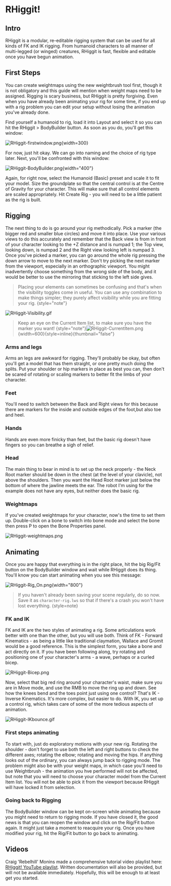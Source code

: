 # RHiggit!

## Intro

RHiggit is a modular, re-editable rigging system that can be used for all kinds of FK and IK rigging. From humanoid
characters to all manner of multi-legged (or winged) creatures, RHiggit is fast, flexible and editable once you have
begun animation.

## First Steps

You can create weightmaps using the new weightbrush tool first, though it is not obligatory and this guide will mention
when weight maps need to be assigned. Rigging is scary business, but RHiggit is pretty forgiving. Even when you have
already been animating your rig for some time, if you end up with a rig problem you can edit your setup without losing
the animation you've already done.

Find yourself a humanoid to rig, load it into Layout and select it so you can hit the RHiggit > BodyBuilder button. As
soon as you do, you'll get this window:

![RHiggit-firstwindow.png](RHiggit-firstwindow.png){width=300}

For now, just hit okay. We can go into naming and the choice of rig type later. Next, you'll be confronted with this
window:

![RHiggit-BodyBuilder.png](RHiggit-BodyBuilder.png){width="400"}

Again, for right now, select the Humanoid (Basic) preset and scale it to fit your model. Size the groundplate so that
the central control is at the Centre of Gravity for your character. This will make sure that all control elements are
scaled appropriately. Hit Create Rig - you will need to be a little patient as the rig is built.

## Rigging

The next thing to do is go around your rig methodically. Pick a marker (the bigger red and smaller blue circles) and
move it into place. Use your various views to do this accurately and remember that the Back view is from in front of
your character looking to the +Z distance and is <shortcut>numpad 1</shortcut>; the Top view, looking down,
is <shortcut>numpad 2</shortcut> and the Right view looking left is <shortcut>numpad 3</shortcut>. Once you've picked a
marker, you can go around the whole rig pressing the down arrow to move to the next marker. Don't try picking the next
marker from the viewport, especially in an orthographic viewport. You might inadvertently choose something from the
wrong side of the body, and it would be better to use the mirroring that sticking to the left side gives.

> Placing your elements can sometimes be confusing and that's when the visibility toggles come in useful. You can use
> any combination to make things simpler; they purely affect visibility while you are fitting your rig.
> {style="note"}

![RHiggit-Visibility.gif](RHiggit-Visibility.gif)

> Keep an eye on the Current Item list, to make sure you have the marker you want!
> {style="note"}![RHiggit-CurrentItem.png](RHiggit-CurrentItem.png){width=600}{style=inline}{thumbnail="false"}

### Arms and legs

Arms an legs are awkward for rigging. They'll probably be okay, but often you'll get a model that has them straight, or
one pretty much doing the splits. Put your shoulder or hip markers in place as best you can, then don't be scared of
rotating or scaling markers to better fit the limbs of your character.

### Feet

You'll need to switch between the Back and Right views for this because there are markers for the inside and outside
edges of the foot,but also toe and heel.

### Hands

Hands are even more finicky than feet, but the basic rig doesn't have fingers so you can breathe a sigh of relief.

### Head

The main thing to bear in mind is to set up the neck properly - the Neck Root marker should be down in the chest (at the
level of your clavicle), not above the shoulders. Then you want the Head Root marker just below the bottom of where the
jawline meets the ear. The robot I'm using for the example does not have any eyes, but neither does the basic rig.

### Weightmaps

If you've created weightmaps for your character, now's the time to set them up. Double-click on a bone to switch into
bone mode and select the bone then press <shortcut>P</shortcut> to open the Bone Properties panel.

![RHiggit-weightmaps.png](RHiggit-weightmaps.png)

## Animating

Once you are happy that everything is in the right place, hit the big Rig/Fit button on the BodyBuilder window and wait
while RHiggit does its thing. You'll know you can start animating when you see this message:

![RHiggit-Rig_On.png](RHiggit-Rig_On.png){width="800"}

> If you haven't already been saving your scene regularly, do so now. Save it as `character-rig.lws` so that if there's
> a crash you won't have lost everything.
> {style=note}

### FK and IK

FK and IK are the two styles of animating a rig. Some articulations work better with one than the other, but you will
use both. Think of FK - Forward Kinematics - as being a little like traditional claymation, Wallace and Gromit would be
a good reference. This is the simplest form, you take a bone and act directly on it. If you have been following along,
try rotating and positioning one of your character's arms - a wave, perhaps or a curled bicep.

![RHiggit-Bicep.png](RHiggit-Bicep.png)

Now, select that big red ring around your character's waist, make sure you are in Move mode, and use the RMB to move the
ring up and down. See how the knees bend and the toes point just using one control? That's IK - Inverse Kinematics. It's
more complex, but easier to do. With IK, you set up a control rig, which takes care of some of the more tedious aspects
of animation.

![RHiggit-IKbounce.gif](RHiggit-IKbounce.gif)

### First steps animating

To start with, just do exploratory motions with your new rig. Rotating the shoulder - don't forget to use both the left
and right buttons to check the different axes; rotating the elbow; rotating and moving the hips. If anything looks out
of the ordinary, you can always jump back to rigging mode. The problem might also be with your weight maps, in which
case you'll need to use Weightbrush - the animation you hve performed will not be affected, but note that you will need
to choose your character model from the Current Item list. You will not be able to pick it from the viewport because
RHiggit will have locked it from selection.

### Going back to Rigging

The BodyBuilder window can be kept on-screen while animating because you might need to return to rigging mode. If you
have closed it, the good news is that you can reopen the window and click on the Rig/Fit button again. It might just
take a moment to reacquire your rig. Once you have modified your rig, hit the Rig/Fit button to go back to animating.

## Videos

Craig 'Rebelhill' Monins made a comprehensive tutorial video playlist here: [RHiggit! YouTube playlist](https://www.youtube.com/playlist?list=PLTds3QePYrWGUd7fMuNAivIsORvpnKDqX). Written documentation will also be provided, but will not be available immediately. Hopefully, this will be enough to at least get you started.